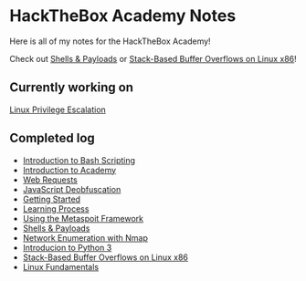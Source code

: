 # HackTheBox Academy Notes

Here is all of my notes for the HackTheBox Academy!

Check out [Shells & Payloads](Shells%20&%20Payloads) or [Stack-Based Buffer Overflows on Linux x86](Stack-Based%20Buffer%20Overflows%20on%20Linux%20x86)!

## Currently working on 

[Linux Privilege Escalation](https://github.com/DanielBoye/hackthebox/tree/main/Linux%20Privilege%20Escalation)

## Completed log

-  [Introduction to Bash Scripting](https://academy.hackthebox.com/achievement/176451/21)
-  [Introduction to Academy](https://academy.hackthebox.com/achievement/176451/15)
-  [Web Requests](https://academy.hackthebox.com/achievement/176451/35)
-  [JavaScript Deobfuscation](https://academy.hackthebox.com/achievement/176451/41)
-  [Getting Started](https://academy.hackthebox.com/achievement/176451/77)
-  [Learning Process](https://academy.hackthebox.com/achievement/176451/9)
-  [Using the Metaspoit Framework](https://academy.hackthebox.com/achievement/176451/39)
-  [Shells & Payloads](https://academy.hackthebox.com/achievement/176451/115)
-  [Network Enumeration with Nmap](https://academy.hackthebox.com/achievement/176451/19)
-  [Introducion to Python 3](https://academy.hackthebox.com/achievement/176451/88)
-  [Stack-Based Buffer Overflows on Linux x86](https://academy.hackthebox.com/achievement/176451/31)
-  [Linux Fundamentals](https://academy.hackthebox.com/achievement/176451/18)
